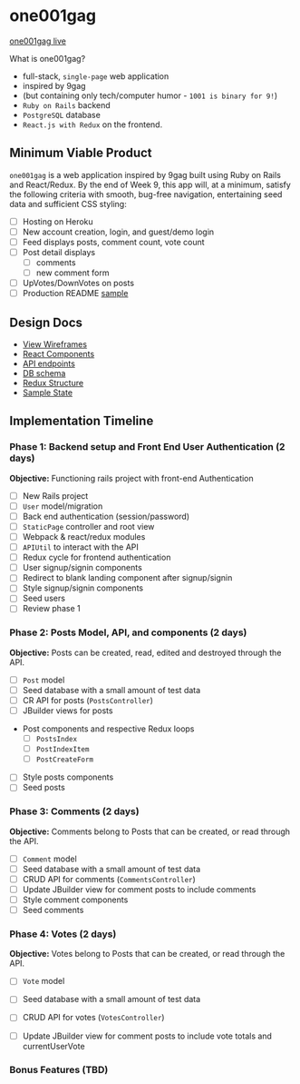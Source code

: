 # one001gag

[one001gag live][heroku]

[heroku]: http://one001gag.herokuapp.com/

What is one001gag?
 - full-stack, `single-page` web application
 - inspired by 9gag
 - (but containing only tech/computer humor - `1001 is binary for 9!`)
 - `Ruby on Rails` backend
 - `PostgreSQL` database
 - `React.js with Redux` on the frontend.  


## Minimum Viable Product

`one001gag` is a web application inspired by 9gag built using Ruby on Rails and React/Redux.  By the end of Week 9, this app will, at a minimum, satisfy the following criteria with smooth, bug-free navigation, entertaining seed data and sufficient CSS styling:

- [ ] Hosting on Heroku
- [ ] New account creation, login, and guest/demo login
- [ ] Feed displays posts, comment count, vote count
- [ ] Post detail displays
  - [ ] comments
  - [ ] new comment form
- [ ] UpVotes/DownVotes on posts
- [ ] Production README [sample](docs/production_readme.md)

## Design Docs
* [View Wireframes][wireframes]
* [React Components][components]
* [API endpoints][api-endpoints]
* [DB schema][schema]
* [Redux Structure][redux-structure]
* [Sample State][sample-state]

[wireframes]: docs/wireframes.md
[components]: docs/components.md
[redux-structure]: docs/redux-structure.md
[sample-state]: docs/sample-state.md
[api-endpoints]: docs/api-endpoints.md
[schema]: docs/schema.md
[redux-structure]: docs/redux-structure.md
[sample-state]: docs/sample-state.md

## Implementation Timeline

### Phase 1: Backend setup and Front End User Authentication (2 days)

**Objective:** Functioning rails project with front-end Authentication

- [ ] New Rails project
- [ ] `User` model/migration
- [ ] Back end authentication (session/password)
- [ ] `StaticPage` controller and root view
- [ ] Webpack & react/redux modules
- [ ] `APIUtil` to interact with the API
- [ ] Redux cycle for frontend authentication
- [ ] User signup/signin components
- [ ] Redirect to blank landing component after signup/signin
- [ ] Style signup/signin components
- [ ] Seed users
- [ ] Review phase 1

### Phase 2: Posts Model, API, and components (2 days)

**Objective:** Posts can be created, read, edited and destroyed through
the API.

- [ ] `Post` model
- [ ] Seed database with a small amount of test data
- [ ] CR API for posts (`PostsController`)
- [ ] JBuilder views for posts
- Post components and respective Redux loops
  - [ ] `PostsIndex`
  - [ ] `PostIndexItem`
  - [ ] `PostCreateForm`
- [ ] Style posts components
- [ ] Seed posts

### Phase 3: Comments (2 days)

**Objective:** Comments belong to Posts that can be created, or read through the API.

- [ ] `Comment` model
- [ ] Seed database with a small amount of test data
- [ ] CRUD API for comments (`CommentsController`)
- [ ] Update JBuilder view for comment posts to include comments
- [ ] Style comment components
- [ ] Seed comments

### Phase 4: Votes (2 days)

**Objective:** Votes belong to Posts that can be created, or read through the API.

- [ ] `Vote` model
- [ ] Seed database with a small amount of test data
- [ ] CRUD API for votes (`VotesController`)
- [ ] Update JBuilder view for comment posts to include vote totals and currentUserVote



### Bonus Features (TBD)
